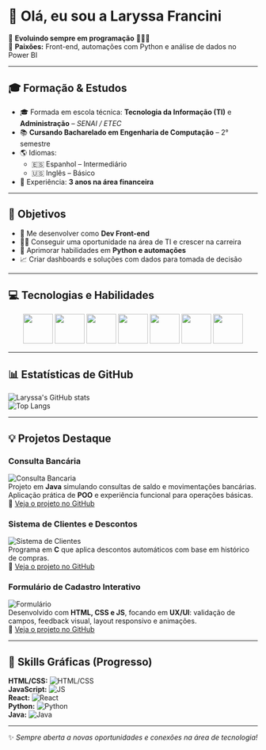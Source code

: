 # 👋 Olá, eu sou a Laryssa Francini  

🌱 **Evoluindo sempre em programação** 🙏👩‍💻  
💖 **Paixões:** Front-end, automações com Python e análise de dados no Power BI  

---

## 🎓 Formação & Estudos
- 🎓 Formada em escola técnica: **Tecnologia da Informação (TI)** e **Administração** – *SENAI / ETEC*  
- 📚 **Cursando Bacharelado em Engenharia de Computação** – 2° semestre  
- 🌎 Idiomas:  
  - 🇪🇸 Espanhol – Intermediário  
  - 🇺🇸 Inglês – Básico  
- 💼 Experiência: **3 anos na área financeira**

---

## 🚀 Objetivos
- 🌟 Me desenvolver como **Dev Front-end**  
- 👩‍💻 Conseguir uma oportunidade na área de TI e crescer na carreira  
- 🔗 Aprimorar habilidades em **Python e automações**  
- 📈 Criar dashboards e soluções com dados para tomada de decisão  

---

## 💻 Tecnologias e Habilidades

<div align="center">

<img src="https://cdn.jsdelivr.net/gh/devicons/devicon/icons/html5/html5-original.svg" width="60" height="60"/>
<img src="https://cdn.jsdelivr.net/gh/devicons/devicon/icons/css3/css3-original.svg" width="60" height="60"/>
<img src="https://cdn.jsdelivr.net/gh/devicons/devicon/icons/javascript/javascript-original.svg" width="60" height="60"/>
<img src="https://cdn.jsdelivr.net/gh/devicons/devicon/icons/react/react-original.svg" width="60" height="60"/>
<img src="https://cdn.jsdelivr.net/gh/devicons/devicon/icons/python/python-original.svg" width="60" height="60"/>
<img src="https://cdn.jsdelivr.net/gh/devicons/devicon/icons/java/java-original.svg" width="60" height="60"/>
<img src="https://cdn.jsdelivr.net/gh/devicons/devicon/icons/c/c-original.svg" width="60" height="60"/>

</div>

---

## 📊 Estatísticas de GitHub

![Laryssa's GitHub stats](https://github-readme-stats.vercel.app/api?username=laryssafrancini&show_icons=true&theme=radical)  
![Top Langs](https://github-readme-stats.vercel.app/api/top-langs/?username=laryssafrancini&layout=compact&theme=radical)  

---

## 💡 Projetos Destaque

### Consulta Bancária
![Consulta Bancaria](img/sit_consultbanca.png)  
Projeto em **Java** simulando consultas de saldo e movimentações bancárias. Aplicação prática de **POO** e experiência funcional para operações básicas.  
🔗 [Veja o projeto no GitHub](https://github.com/laryssafrancini/consulta-bancaria)  

### Sistema de Clientes e Descontos
![Sistema de Clientes](img/oferta_desconto.png)  
Programa em **C** que aplica descontos automáticos com base em histórico de compras.  
🔗 [Veja o projeto no GitHub](https://github.com/laryssafrancini/sistema-clientes)  

### Formulário de Cadastro Interativo
![Formulário](img/Formulário.png)  
Desenvolvido com **HTML, CSS e JS**, focando em **UX/UI**: validação de campos, feedback visual, layout responsivo e animações.  
🔗 [Veja o projeto no GitHub](https://github.com/laryssafrancini/formulario-interativo)  

---

## 🌟 Skills Gráficas (Progresso)

**HTML/CSS:** ![HTML/CSS](https://img.shields.io/badge/HTML_CSS-85%25-brightgreen)  
**JavaScript:** ![JS](https://img.shields.io/badge/JavaScript-75%25-yellow)  
**React:** ![React](https://img.shields.io/badge/React-65%25-blue)  
**Python:** ![Python](https://img.shields.io/badge/Python-70%25-lightgrey)  
**Java:** ![Java](https://img.shields.io/badge/Java-60%25-orange)  

---

✨ *Sempre aberta a novas oportunidades e conexões na área de tecnologia!*  



